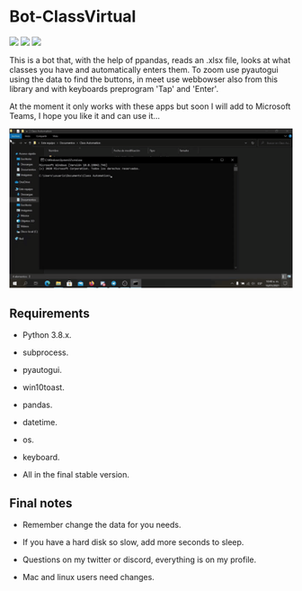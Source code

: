 # Bot-ClassVirtual

<code><img width="10%" src="https://www.vectorlogo.zone/logos/python/python-ar21.svg"></code>
<code><img width="10%" src="https://www.vectorlogo.zone/logos/zoomus/zoomus-ar21.svg"></code>
<code><img width="10%" src="https://static.wikia.nocookie.net/logopedia/images/6/62/Google_Meet_2020_logo.svg/revision/latest/scale-to-width-down/377?cb=20201109072121"></code>


This is a bot that, with the help of ppandas, reads an .xlsx file, looks at what classes you have and automatically enters them. To zoom use pyautogui using the data to find the buttons, in meet use webbowser also from this library and with keyboards preprogram 'Tap' and 'Enter'.

At the moment it only works with these apps but soon I will add to Microsoft Teams, I hope you like it and can use it...

<img src="/demonstrations/Sigin in Google meet.gif" width="700">

## Requirements

- Python 3.8.x.

- subprocess.

- pyautogui.

- win10toast.

- pandas.

- datetime.

- os.

- keyboard.

- All in the final stable version.

## Final notes

- Remember change the data for you needs.

- If you have a hard disk so slow, add more seconds to sleep.

- Questions on my twitter or discord, everything is on my profile.

- Mac and linux users need changes.
